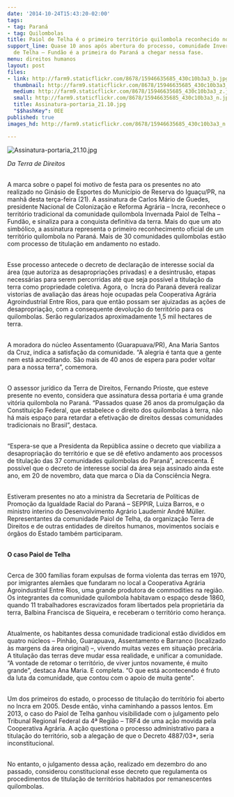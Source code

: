 ```yaml
---
date: '2014-10-24T15:43:20-02:00'
tags:
- tag: Paraná
- tag: Quilombolas
title: Paiol de Telha é o primeiro território quilombola reconhecido no Paraná
support_line: Quase 10 anos após abertura do processo, comunidade Invernada Paiol
  de Telha – Fundão é a primeira do Paraná a chegar nessa fase.
menu: direitos humanos
layout: post
files:
- link: http://farm9.staticflickr.com/8678/15946635685_430c10b3a3_b.jpg
  thumbnail: http://farm9.staticflickr.com/8678/15946635685_430c10b3a3_t.jpg
  medium: http://farm9.staticflickr.com/8678/15946635685_430c10b3a3_z.jpg
  small: http://farm9.staticflickr.com/8678/15946635685_430c10b3a3_n.jpg
  title: Assinatura-portaria_21.10.jpg
  "$$hashKey": 0EE
published: true
images_hd: http://farm9.staticflickr.com/8678/15946635685_430c10b3a3_n.jpg

---
```

<p><img alt="Assinatura-portaria_21.10.jpg" src="http://farm9.staticflickr.com/8678/15946635685_430c10b3a3_b.jpg" /></p>

<p><em>Da Terra de Direitos</em></p>

<p><br />
A marca sobre o papel foi motivo de festa para os presentes no ato realizado no Gin&aacute;sio de Esportes do Munic&iacute;pio de Reserva do Igua&ccedil;u/PR, na manh&atilde; desta ter&ccedil;a-feira (21). A assinatura de Carlos M&aacute;rio de Guedes, presidente Nacional de Coloniza&ccedil;&atilde;o e Reforma Agr&aacute;ria &ndash; Incra, reconhece o territ&oacute;rio tradicional da comunidade quilombola Invernada Paiol de Telha &ndash; Fund&atilde;o, e sinaliza para a conquista definitiva da terra. Mais do que um ato simb&oacute;lico, a assinatura representa o primeiro reconhecimento oficial de um territ&oacute;rio quilombola no Paran&aacute;. Mais de 30 comunidades quilombolas est&atilde;o com processo de titula&ccedil;&atilde;o em andamento no estado.</p>

<p><br />
Esse processo antecede o decreto de declara&ccedil;&atilde;o de interesse social da &aacute;rea (que autoriza as desapropria&ccedil;&otilde;es privadas) e a desintrus&atilde;o, etapas necess&aacute;rias para serem percorridas at&eacute; que seja poss&iacute;vel a titula&ccedil;&atilde;o da terra como propriedade coletiva. Agora, o &nbsp;Incra do Paran&aacute; dever&aacute; realizar vistorias de avalia&ccedil;&atilde;o das &aacute;reas hoje ocupadas pela Cooperativa Agr&aacute;ria Agroindustrial Entre Rios, para que ent&atilde;o possam ser ajuizadas as a&ccedil;&otilde;es de desapropria&ccedil;&atilde;o, com a consequente devolu&ccedil;&atilde;o do territ&oacute;rio para os quilombolas. Ser&atilde;o regularizados aproximadamente 1,5 mil hectares de terra.</p>

<p><br />
A moradora do n&uacute;cleo Assentamento (Guarapuava/PR), Ana Maria Santos da Cruz, indica a satisfa&ccedil;&atilde;o da comunidade. &ldquo;A alegria &eacute; tanta que a gente nem est&aacute; acreditando. S&atilde;o mais de 40 anos de espera para poder voltar para a nossa terra&rdquo;, comemora.</p>

<p><br />
O assessor jur&iacute;dico da Terra de Direitos, Fernando Prioste, que esteve presente no evento, considera que assinatura dessa portaria &eacute; uma grande vit&oacute;ria quilombola no Paran&aacute;. &ldquo;Passados quase 26 anos da promulga&ccedil;&atilde;o da Constitui&ccedil;&atilde;o Federal, que estabelece o direito dos quilombolas &agrave; terra, n&atilde;o h&aacute; mais espa&ccedil;o para retardar a efetiva&ccedil;&atilde;o de direitos dessas comunidades tradicionais no Brasil&rdquo;, destaca.</p>

<p><br />
&ldquo;Espera-se que a Presidenta da Rep&uacute;blica assine o decreto que viabiliza a desapropria&ccedil;&atilde;o do territ&oacute;rio e que se d&ecirc; efetivo andamento aos processos de titula&ccedil;&atilde;o das 37 comunidades quilombolas do Paran&aacute;&rdquo;, acrescenta. &Eacute; poss&iacute;vel que o decreto de interesse social da &aacute;rea seja assinado ainda este ano, em 20 de novembro, data que marca o Dia da Consci&ecirc;ncia Negra.</p>

<p><br />
Estiveram presentes no ato a ministra da Secretaria de Pol&iacute;ticas de Promo&ccedil;&atilde;o da Igualdade Racial do Paran&aacute; &ndash; SEPPIR, Luiza Barros, e o ministro interino do Desenvolvimento Agr&aacute;rio Laudemir Andr&eacute; M&uuml;ller. Representantes da comunidade Paiol de Telha, da organiza&ccedil;&atilde;o Terra de Direitos e de outras entidades de direitos humanos, movimentos sociais e &oacute;rg&atilde;os do Estado tamb&eacute;m participaram.</p>

<p><br />
<strong>O caso Paiol de Telha</strong></p>

<p><br />
Cerca de 300 fam&iacute;lias foram expulsas de forma violenta das terras em 1970, por imigrantes alem&atilde;es que fundaram no local a Cooperativa Agr&aacute;ria Agroindustrial Entre Rios, uma grande produtora de commodities na regi&atilde;o. Os integrantes da comunidade quilombola habitavam o espa&ccedil;o desde 1860, quando 11 trabalhadores escravizados foram libertados pela propriet&aacute;ria da terra, Balbina Francisca de Siqueira, e receberam o territ&oacute;rio como heran&ccedil;a.</p>

<p><br />
Atualmente, os habitantes dessa comunidade tradicional est&atilde;o divididos em quatro n&uacute;cleos &ndash; Pinh&atilde;o, Guarapuava, Assentamento e Barranco (localizado &agrave;s margens da &aacute;rea original) &ndash;, vivendo muitas vezes em situa&ccedil;&atilde;o prec&aacute;ria. A titula&ccedil;&atilde;o das terras deve mudar essa realidade, e unificar a comunidade. &ldquo;A vontade de retomar o territ&oacute;rio, de viver juntos novamente, &eacute; muito grande&rdquo;, destaca Ana Maria. E completa. &ldquo;O que est&aacute; acontecendo &eacute; fruto da luta da comunidade, que contou com o apoio de muita gente&rdquo;.</p>

<p><br />
Um dos primeiros do estado, o processo de titula&ccedil;&atilde;o do territ&oacute;rio foi aberto no Incra em 2005. Desde ent&atilde;o, vinha caminhando a passos lentos. Em 2013, o caso do Paiol de Telha ganhou visibilidade com o julgamento pelo Tribunal Regional Federal da 4&ordf; Regi&atilde;o &ndash; TRF4 de uma a&ccedil;&atilde;o movida pela Cooperativa Agr&aacute;ria. A a&ccedil;&atilde;o questiona o processo administrativo para a titula&ccedil;&atilde;o do territ&oacute;rio, sob a alega&ccedil;&atilde;o de que o Decreto 4887/03*, seria inconstitucional.</p>

<p><br />
No entanto, o julgamento dessa a&ccedil;&atilde;o, realizado em dezembro do ano passado, considerou constitucional esse decreto que regulamenta os procedimentos de titula&ccedil;&atilde;o de territ&oacute;rios habitados por remanescentes quilombolas.</p>
